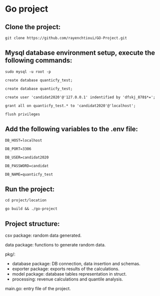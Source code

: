 # Go project
## Clone the project:

`
git clone https://github.com/rayenchtioui/GO-Project.git
`
## Mysql database environment setup, execute the following commands:

`
sudo mysql -u root -p
`

`
create database quanticfy_test;
`

`
create database quanticfy_test;
`

`
create user 'candidat2020'@'127.0.0.1' indentified by 'dfskj_878$*=';
`

`
grant all on quanticfy_test.* to 'candidat2020'@'localhost';
`

`
flush privileges
`

## Add the following variables to the .env file:
`
DB_HOST=localhost 
`

`
DB_PORT=3306
`

`
DB_USER=candidat2020
`

`
DB_PASSWORD=candidat
`

`
DB_NAME=quanticfy_test
`

## Run the project:

`
cd project/location
`

`
go build && ./go-project
`

## Project structure:
csv package: random data generated.

data package: functions to generate random data.

pkg/:

- database package: DB connection, data insertion and schemas.
- exporter package: exports results of the calculations.
- model package: database tables representation in struct.
- processing: revenue calculations and quantile analysis.

main.go: entry file of the project.
